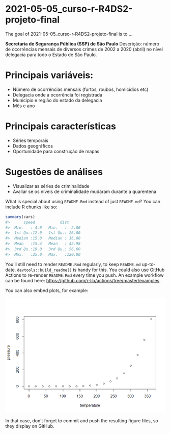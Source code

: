 
<!-- README.md is generated from README.Rmd. Please edit that file -->

# 2021-05-05\_curso-r-R4DS2-projeto-final

<!-- badges: start -->
<!-- badges: end -->

The goal of 2021-05-05\_curso-r-R4DS2-projeto-final is to …

**Secretaria de Segurança Pública (SSP) de São Paulo** Descrição: número
de ocorrências mensais de diversos crimes de 2002 a 2020 (abril) no
nível delegacia para todo o Estado de São Paulo.

# Principais variáveis:

-   Número de ocorrências mensais (furtos, roubos, homicídios etc)   
-   Delegacia onde a ocorrência foi registrada  
-   Município e região do estado da delegacia  
-   Mês e ano

# Principais características

-   Séries temporais  
-   Dados geográficos  
-   Oportunidade para construção de mapas

# Sugestões de análises

-   Visualizar as séries de criminalidade  
-   Avaliar se os níveis de criminalidade mudaram durante a quarentena

What is special about using `README.Rmd` instead of just `README.md`?
You can include R chunks like so:

``` r
summary(cars)
#>      speed           dist       
#>  Min.   : 4.0   Min.   :  2.00  
#>  1st Qu.:12.0   1st Qu.: 26.00  
#>  Median :15.0   Median : 36.00  
#>  Mean   :15.4   Mean   : 42.98  
#>  3rd Qu.:19.0   3rd Qu.: 56.00  
#>  Max.   :25.0   Max.   :120.00
```

You’ll still need to render `README.Rmd` regularly, to keep `README.md`
up-to-date. `devtools::build_readme()` is handy for this. You could also
use GitHub Actions to re-render `README.Rmd` every time you push. An
example workflow can be found here:
<https://github.com/r-lib/actions/tree/master/examples>.

You can also embed plots, for example:

![](README_files/figure-gfm/pressure-1.png)<!-- -->

In that case, don’t forget to commit and push the resulting figure
files, so they display on GitHub.
